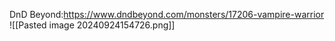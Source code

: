 DnD Beyond:https://www.dndbeyond.com/monsters/17206-vampire-warrior
![[Pasted image 20240924154726.png]]